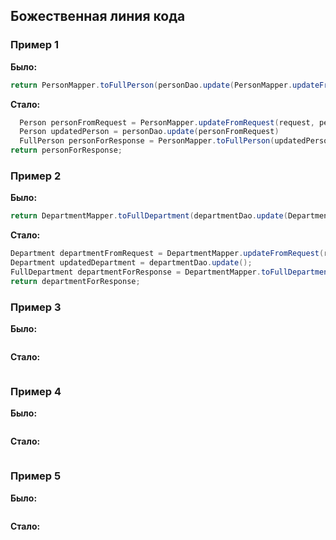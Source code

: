 ## Божественная линия кода

### Пример 1
**Было:**
``` Java
return PersonMapper.toFullPerson(personDao.update(PersonMapper.updateFromRequest(request, person)));
```

**Стало:**
``` Java
  Person personFromRequest = PersonMapper.updateFromRequest(request, person)
  Person updatedPerson = personDao.update(personFromRequest)
  FullPerson personForResponse = PersonMapper.toFullPerson(updatedPerson);
return personForResponse;
```

### Пример 2
**Было:**
``` Java
return DepartmentMapper.toFullDepartment(departmentDao.update(DepartmentMapper.updateFromRequest(request, department)));
```

**Стало:**
``` Java
Department departmentFromRequest = DepartmentMapper.updateFromRequest(request, department);
Department updatedDepartment = departmentDao.update();
FullDepartment departmentForResponse = DepartmentMapper.toFullDepartment();
return departmentForResponse;
```

### Пример 3
**Было:**
``` Java

```

**Стало:**
``` Java

```

### Пример 4
**Было:**
``` Java

```

**Стало:**
``` Java

```

### Пример 5
**Было:**
``` Java

```

**Стало:**
``` Java

```
